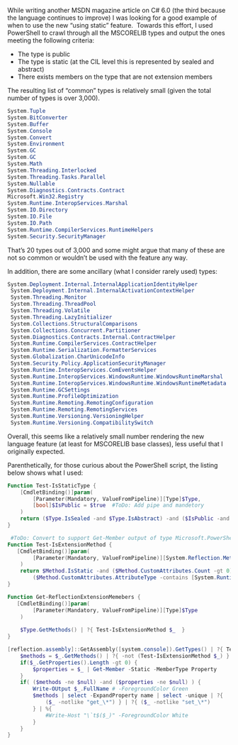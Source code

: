 

While writing another MSDN magazine article on C# 6.0 (the third because the language continues to improve) I was looking for a good example of when to use the new “using static” feature.  Towards this effort, I used PowerShell to crawl through all the MSCORELIB types and output the ones meeting the following criteria:

- The type is public
- The type is static (at the CIL level this is represented by sealed and abstract)
- There exists members on the type that are not extension members

The resulting list of “common” types is relatively small (given the total number of types is over 3,000).

```csharp
System.Tuple
System.BitConverter
System.Buffer
System.Console
System.Convert
System.Environment
System.GC
System.GC
System.Math
System.Threading.Interlocked
System.Threading.Tasks.Parallel
System.Nullable
System.Diagnostics.Contracts.Contract
Microsoft.Win32.Registry
System.Runtime.InteropServices.Marshal
System.IO.Directory
System.IO.File
System.IO.Path
System.Runtime.CompilerServices.RuntimeHelpers
System.Security.SecurityManager
```

That’s 20 types out of 3,000 and some might argue that many of these are not so common or wouldn’t be used with the feature any way.

In addition, there are some ancillary (what I consider rarely used) types:

```csharp
System.Deployment.Internal.InternalApplicationIdentityHelper
 System.Deployment.Internal.InternalActivationContextHelper
 System.Threading.Monitor
 System.Threading.ThreadPool
 System.Threading.Volatile
 System.Threading.LazyInitializer
 System.Collections.StructuralComparisons
 System.Collections.Concurrent.Partitioner
 System.Diagnostics.Contracts.Internal.ContractHelper
 System.Runtime.CompilerServices.ContractHelper
 System.Runtime.Serialization.FormatterServices
 System.Globalization.CharUnicodeInfo
 System.Security.Policy.ApplicationSecurityManager
 System.Runtime.InteropServices.ComEventsHelper
 System.Runtime.InteropServices.WindowsRuntime.WindowsRuntimeMarshal
 System.Runtime.InteropServices.WindowsRuntime.WindowsRuntimeMetadata
 System.Runtime.GCSettings
 System.Runtime.ProfileOptimization
 System.Runtime.Remoting.RemotingConfiguration
 System.Runtime.Remoting.RemotingServices
 System.Runtime.Versioning.VersioningHelper
 System.Runtime.Versioning.CompatibilitySwitch
```

Overall, this seems like a relatively small number rendering the new language feature (at least for MSCORELIB base classes), less useful that I originally expected.

Parenthetically, for those curious about the PowerShell script, the listing below shows what I used:

```powershell
Function Test-IsStaticType {
    [CmdletBinding()]param(
        [Parameter(Mandatory, ValueFromPipeline)][Type]$Type,
        [bool]$IsPublic = $true  #ToDo: Add pipe and mandetory
    )
    return ($Type.IsSealed -and $Type.IsAbstract) -and ($IsPublic -and $Type.IsPublic) # -and (!$Type.IsValueType) -and $Type.IsPublic 
}

 #ToDo: Convert to support Get-Member output of type Microsoft.PowerShell.Commands.MemberDefinition (possibly in addition to MethodInfo support)
Function Test-IsExtensionMethod {
   [CmdletBinding()]param(
        [Parameter(Mandatory, ValueFromPipeline)][System.Reflection.MethodInfo]$Method
    )
    return $Method.IsStatic -and ($Method.CustomAttributes.Count -gt 0) -and
        ($Method.CustomAttributes.AttributeType -contains [System.Runtime.CompilerServices.ExtensionAttribute] )
}

Function Get-ReflectionExtensionMemebers {
   [CmdletBinding()]param(
        [Parameter(Mandatory, ValueFromPipeline)][Type]$Type
    )
    
    $Type.GetMethods() | ?{ Test-IsExtensionMethod $_  }
}

[reflection.assembly]::GetAssembly([system.console]).GetTypes() | ?{ Test-IsStaticType $_ } |  %{ 
    $methods = $_.GetMethods() | ?{ -not (Test-IsExtensionMethod $_) } | ?{ $_.IsStatic }
    if($_.GetProperties().Length -gt 0) {
        $properties = $_ | Get-Member -Static -MemberType Property
    }
    if( ($methods -ne $null) -and ($properties -ne $null) ) {
        Write-OUtput $_.FullName # -ForegroundColor Green
        $methods | select -ExpandProperty name | select -unique | ?{
            ($_ -notlike "get_\*") } | ?{ ($_ -notlike "set_\*") 
        } | %{
            #Write-Host "\`t$($_)" -ForegroundColor White
        }
    }
}
```
